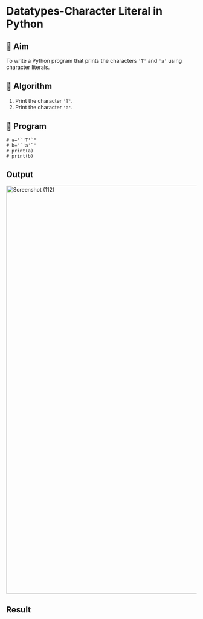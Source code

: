 # Datatypes-Character Literal in Python

## 🎯 Aim
To write a Python program that prints the characters `'T'` and `'a'` using character literals.

## 🧠 Algorithm
1. Print the character `'T'`.
2. Print the character `'a'`.

## 🧾 Program
```
# a="`'T'`"
# b="`'a'`"
# print(a)
# print(b)
```

## Output
<img width="1920" height="1080" alt="Screenshot (112)" src="https://github.com/user-attachments/assets/eafb07a5-bc69-4953-ab6b-45b2d63f3832" />

## Result
